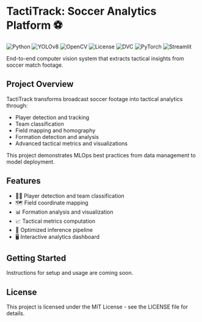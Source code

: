 # TactiTrack: Soccer Analytics Platform ⚽
![Python](https://img.shields.io/badge/Python-3.10%2B-blue)
![YOLOv8](https://img.shields.io/badge/YOLOv8-ultralytics-red)
![OpenCV](https://img.shields.io/badge/OpenCV-4.5%2B-green)
![License](https://img.shields.io/badge/License-MIT-yellow.svg)
![DVC](https://img.shields.io/badge/DVC-Data%20Version%20Control-purple)
![PyTorch](https://img.shields.io/badge/PyTorch-1.9%2B-orange)
![Streamlit](https://img.shields.io/badge/Streamlit-Dashboard-teal)

End-to-end computer vision system that extracts tactical insights from soccer match footage.

## Project Overview

TactiTrack transforms broadcast soccer footage into tactical analytics through:
- Player detection and tracking
- Team classification
- Field mapping and homography
- Formation detection and analysis
- Advanced tactical metrics and visualizations

This project demonstrates MLOps best practices from data management to model deployment.

## Features

- 🏃‍♂️ Player detection and team classification
- 🗺️ Field coordinate mapping
- 📊 Formation analysis and visualization
- 📈 Tactical metrics computation
- 🔄 Optimized inference pipeline
- 🖥️ Interactive analytics dashboard

## Getting Started

Instructions for setup and usage are coming soon.

## License

This project is licensed under the MIT License - see the LICENSE file for details.
